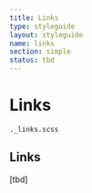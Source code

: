 ```yaml
---
title: Links
type: styleguide
layout: styleguide
name: links
section: simple
status: tbd
---
```



<main markdown="1">

# Links

`._links.scss`

## Links

[tbd]


</main>